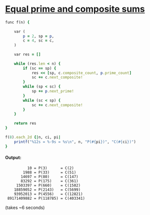 [1]: https://rosettacode.org/wiki/Equal_prime_and_composite_sums

# [Equal prime and composite sums][1]

```ruby
func f(n) {
 
    var (
        p = 2, sp = p,
        c = 4, sc = c,
    )
 
    var res = []
 
    while (res.len < n) {
        if (sc == sp) {
            res << [sp, c.composite_count, p.prime_count]
            sc += c.next_composite!
        }
        while (sp < sc) {
            sp += p.next_prime!
        }
        while (sc < sp) {
            sc += c.next_composite!
        }
    }
 
    return res
}
 
f(8).each_2d {|n, ci, pi|
    printf("%12s = %-9s = %s\n", n, "P(#{pi})", "C(#{ci})")
}
```

#### Output:
```
          10 = P(3)      = C(2)
        1988 = P(33)     = C(51)
       14697 = P(80)     = C(147)
       83292 = P(175)    = C(361)
     1503397 = P(660)    = C(1582)
    18859052 = P(2143)   = C(5699)
    93952013 = P(4556)   = C(12821)
 89171409882 = P(118785) = C(403341)
```


(takes ~6 seconds)
